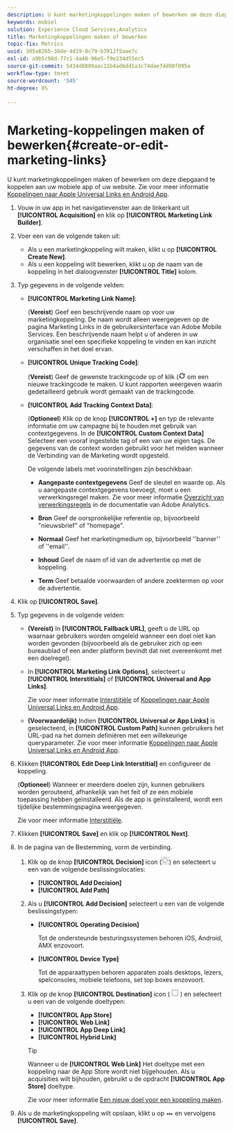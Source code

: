 ```yaml
---
description: U kunt marketingkoppelingen maken of bewerken om deze diep te koppelen aan uw mobiele app of uw website.
keywords: mobiel
solution: Experience Cloud Services,Analytics
title: Marketingkoppelingen maken of bewerken
topic-fix: Metrics
uuid: 305a8265-38de-4d19-8c79-b3912f5aae7c
exl-id: a9b5c98d-77c1-4a40-96e5-f9e234d55ec5
source-git-commit: 5434d8809aac11b4ad6dd1a3c74dae7dd98f095a
workflow-type: tm+mt
source-wordcount: '545'
ht-degree: 0%

---
```


# Marketing-koppelingen maken of bewerken{#create-or-edit-marketing-links}

U kunt marketingkoppelingen maken of bewerken om deze diepgaand te koppelen aan uw mobiele app of uw website. Zie voor meer informatie [Koppelingen naar Apple Universal Links en Android App](/help/using/c-manage-app-settings/c-mob-confg-app/c-universal-app-links.md).

1. Vouw in uw app in het navigatievenster aan de linkerkant uit **[!UICONTROL Acquisition]** en klik op **[!UICONTROL Marketing Link Builder]**.
1. Voer een van de volgende taken uit:

   * Als u een marketingkoppeling wilt maken, klikt u op **[!UICONTROL Create New]**.
   * Als u een koppeling wilt bewerken, klikt u op de naam van de koppeling in het dialoogvenster **[!UICONTROL Title]** kolom.

1. Typ gegevens in de volgende velden:

   * **[!UICONTROL Marketing Link Name]**:

      (**Vereist**) Geef een beschrijvende naam op voor uw marketingkoppeling. De naam wordt alleen weergegeven op de pagina Marketing Links in de gebruikersinterface van Adobe Mobile Services. Een beschrijvende naam helpt u of anderen in uw organisatie snel een specifieke koppeling te vinden en kan inzicht verschaffen in het doel ervan.

   * **[!UICONTROL Unique Tracking Code]**:

      (**Vereist**) Geef de gewenste trackingcode op of klik (![pictogram genereren](assets/icon_generate.png) om een nieuwe trackingcode te maken. U kunt rapporten weergeven waarin gedetailleerd gebruik wordt gemaakt van de trackingcode.

   * **[!UICONTROL Add Tracking Context Data]**:

      (**Optioneel**) Klik op de knop **[!UICONTROL +]** en typ de relevante informatie om uw campagne bij te houden met gebruik van contextgegevens. In de **[!UICONTROL Custom Context Data]** Selecteer een vooraf ingestelde tag of een van uw eigen tags. De gegevens van de context worden gebruikt voor het melden wanneer de Verbinding van de Marketing wordt opgesteld.

      De volgende labels met voorinstellingen zijn beschikbaar:

      * **Aangepaste contextgegevens**
Geef de sleutel en waarde op. Als u aangepaste contextgegevens toevoegt, moet u een verwerkingsregel maken. Zie voor meer informatie [Overzicht van verwerkingsregels](https://experienceleague.adobe.com/docs/analytics/admin/admin-tools/processing-rules/processing-rules.html) in de documentatie van Adobe Analytics.

      * **Bron**
Geef de oorspronkelijke referentie op, bijvoorbeeld &quot;nieuwsbrief&quot; of &quot;homepage&quot;.

      * **Normaal**
Geef het marketingmedium op, bijvoorbeeld &#39;&#39;banner&#39;&#39; of &#39;&#39;email&#39;&#39;.

      * **Inhoud**
Geef de naam of id van de advertentie op met de koppeling.

      * **Term**
Geef betaalde voorwaarden of andere zoektermen op voor de advertentie.
1. Klik op **[!UICONTROL Save]**.
1. Typ gegevens in de volgende velden:

   * **(Vereist)** In **[!UICONTROL Fallback URL]**, geeft u de URL op waarnaar gebruikers worden omgeleid wanneer een doel niet kan worden gevonden (bijvoorbeeld als de gebruiker zich op een bureaublad of een ander platform bevindt dat niet overeenkomt met een doelregel).
   * In **[!UICONTROL Marketing Link Options]**, selecteert u **[!UICONTROL Interstitials]** of **[!UICONTROL Universal and App Links]**.

      Zie voor meer informatie [Interstitiële](/help/using/acquisition-main/c-marketing-links-builder/t-create-edit-adobe-links/t-interstitials.md) of [Koppelingen naar Apple Universal Links en Android App](/help/using/c-manage-app-settings/c-mob-confg-app/c-universal-app-links.md).

   * **(Voorwaardelijk)** Indien **[!UICONTROL Universal or App Links]** is geselecteerd, in **[!UICONTROL Custom Path]** kunnen gebruikers het URL-pad na het domein definiëren met een willekeurige queryparameter. Zie voor meer informatie [Koppelingen naar Apple Universal Links en Android App](/help/using/c-manage-app-settings/c-mob-confg-app/c-universal-app-links.md).

1. Klikken **[!UICONTROL Edit Deep Link Interstitial]** en configureer de koppeling.

   (**Optioneel**) Wanneer er meerdere doelen zijn, kunnen gebruikers worden gerouteerd, afhankelijk van het feit of ze een mobiele toepassing hebben geïnstalleerd. Als de app is geïnstalleerd, wordt een tijdelijke bestemmingspagina weergegeven.

   Zie voor meer informatie [Interstitiële](/help/using/acquisition-main/c-marketing-links-builder/t-create-edit-adobe-links/t-interstitials.md).

1. Klikken **[!UICONTROL Save]** en klik op **[!UICONTROL Next]**.
1. In de pagina van de Bestemming, vorm de verbinding.

   1. Klik op de knop **[!UICONTROL Decision]** icon (![beslissingspictogram](assets/icon_decision.png)) en selecteert u een van de volgende beslissingslocaties:

      * **[!UICONTROL Add Decision]**
      * **[!UICONTROL Add Path]**
   1. Als u **[!UICONTROL Add Decision]** selecteert u een van de volgende beslissingstypen:

      * **[!UICONTROL Operating Decision]**

         Tot de ondersteunde besturingssystemen behoren iOS, Android, AMX enzovoort.

      * **[!UICONTROL Device Type]**

         Tot de apparaattypen behoren apparaten zoals desktops, lezers, spelconsoles, mobiele telefoons, set top boxes enzovoort.
   1. Klik op de knop **[!UICONTROL Destination]** icon ( ![vierkant pictogram](assets/icon_square.png) ) en selecteert u een van de volgende doeltypen:

      * **[!UICONTROL App Store]**
      * **[!UICONTROL Web Link]**
      * **[!UICONTROL App Deep Link]**
      * **[!UICONTROL Hybrid Link]**

      >[!TIP]
      >
      >Wanneer u de **[!UICONTROL Web Link]** Het doeltype met een koppeling naar de App Store wordt niet bijgehouden. Als u acquisities wilt bijhouden, gebruikt u de opdracht **[!UICONTROL App Store]** doeltype.

      Zie voor meer informatie [Een nieuw doel voor een koppeling maken](/help/using/acquisition-main/c-manage-link-destinations/t-create-new-app-deep-link-destination.md).




1. Als u de marketingkoppeling wilt opslaan, klikt u op ![eleggen](assets/icon_elipses.png) en vervolgens **[!UICONTROL Save]**.
